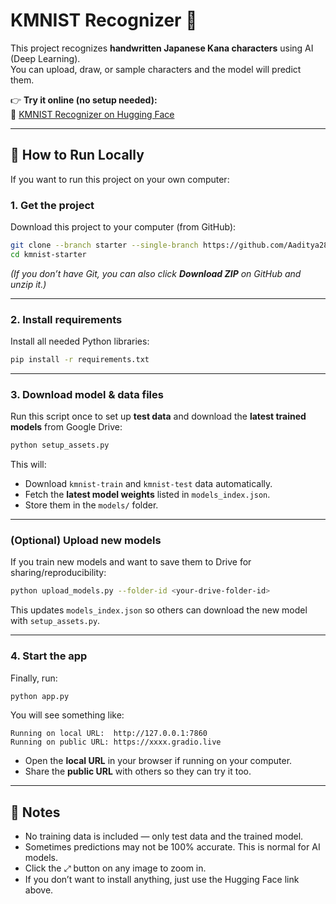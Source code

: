 # KMNIST Recognizer 📝  

This project recognizes **handwritten Japanese Kana characters** using AI (Deep Learning).  
You can upload, draw, or sample characters and the model will predict them.  

👉 **Try it online (no setup needed):**  
🔗 [KMNIST Recognizer on Hugging Face](https://huggingface.co/spaces/Aaditya28D/kmnist-inference)  

---

## 🚀 How to Run Locally  

If you want to run this project on your own computer:  

### 1. Get the project  
Download this project to your computer (from GitHub):  

```bash
git clone --branch starter --single-branch https://github.com/Aaditya28-D/kmnist-recognizer.git kmnist-starter
cd kmnist-starter
```

*(If you don’t have Git, you can also click **Download ZIP** on GitHub and unzip it.)*

---

### 2. Install requirements  
Install all needed Python libraries:  

```bash
pip install -r requirements.txt
```

---

### 3. Download model & data files  
Run this script once to set up **test data** and download the **latest trained models** from Google Drive:  

```bash
python setup_assets.py
```

This will:  
- Download `kmnist-train` and `kmnist-test` data automatically.  
- Fetch the **latest model weights** listed in `models_index.json`.  
- Store them in the `models/` folder.  

---

### (Optional) Upload new models  
If you train new models and want to save them to Drive for sharing/reproducibility:  

```bash
python upload_models.py --folder-id <your-drive-folder-id>
```

This updates `models_index.json` so others can download the new model with `setup_assets.py`.  

---

### 4. Start the app  
Finally, run:  

```bash
python app.py
```

You will see something like:  

```
Running on local URL:  http://127.0.0.1:7860
Running on public URL: https://xxxx.gradio.live
```

- Open the **local URL** in your browser if running on your computer.  
- Share the **public URL** with others so they can try it too.  

---

## 📝 Notes  
- No training data is included — only test data and the trained model.  
- Sometimes predictions may not be 100% accurate. This is normal for AI models.  
- Click the ⤢ button on any image to zoom in.  
- If you don’t want to install anything, just use the Hugging Face link above.  

